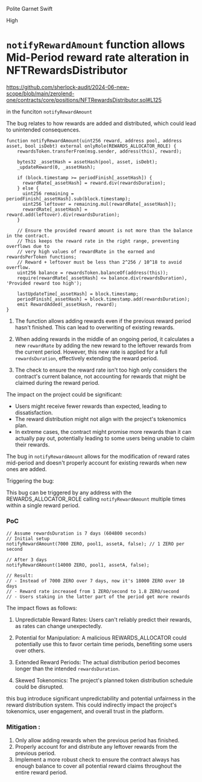 Polite Garnet Swift

High

# `notifyRewardAmount` function allows Mid-Period reward rate alteration in NFTRewardsDistributor


https://github.com/sherlock-audit/2024-06-new-scope/blob/main/zerolend-one/contracts/core/positions/NFTRewardsDistributor.sol#L125

in the funciton  `notifyRewardAmount`

The bug relates to how rewards are added and distributed, which could lead to unintended consequences.


```solidity
function notifyRewardAmount(uint256 reward, address pool, address asset, bool isDebt) external onlyRole(REWARDS_ALLOCATOR_ROLE) {
    rewardsToken.transferFrom(msg.sender, address(this), reward);

    bytes32 _assetHash = assetHash(pool, asset, isDebt);
    _updateReward(0, _assetHash);

    if (block.timestamp >= periodFinish[_assetHash]) {
      rewardRate[_assetHash] = reward.div(rewardsDuration);
    } else {
      uint256 remaining = periodFinish[_assetHash].sub(block.timestamp);
      uint256 leftover = remaining.mul(rewardRate[_assetHash]);
      rewardRate[_assetHash] = reward.add(leftover).div(rewardsDuration);
    }

    // Ensure the provided reward amount is not more than the balance in the contract.
    // This keeps the reward rate in the right range, preventing overflows due to
    // very high values of rewardRate in the earned and rewardsPerToken functions;
    // Reward + leftover must be less than 2^256 / 10^18 to avoid overflow.
    uint256 balance = rewardsToken.balanceOf(address(this));
    require(rewardRate[_assetHash] <= balance.div(rewardsDuration), 'Provided reward too high');

    lastUpdateTime[_assetHash] = block.timestamp;
    periodFinish[_assetHash] = block.timestamp.add(rewardsDuration);
    emit RewardAdded(_assetHash, reward);
}
```


1. The function allows adding rewards even if the previous reward period hasn't finished. This can lead to overwriting of existing rewards.

2. When adding rewards in the middle of an ongoing period, it calculates a new `rewardRate` by adding the new reward to the leftover rewards from the current period. However, this new rate is applied for a full `rewardsDuration`, effectively extending the reward period.

3. The check to ensure the reward rate isn't too high only considers the contract's current balance, not accounting for rewards that might be claimed during the reward period.


The impact on the project could be significant:

- Users might receive fewer rewards than expected, leading to dissatisfaction.
- The reward distribution might not align with the project's tokenomics plan.
- In extreme cases, the contract might promise more rewards than it can actually pay out, potentially leading to some users being unable to claim their rewards.


The bug in `notifyRewardAmount` allows for the modification of reward rates mid-period and doesn't properly account for existing rewards when new ones are added.


Triggering the bug:

This bug can be triggered by any address with the REWARDS_ALLOCATOR_ROLE calling `notifyRewardAmount` multiple times within a single reward period.

### PoC

```solidity
// Assume rewardsDuration is 7 days (604800 seconds)
// Initial setup
notifyRewardAmount(7000 ZERO, pool1, assetA, false); // 1 ZERO per second

// After 3 days
notifyRewardAmount(14000 ZERO, pool1, assetA, false);

// Result:
// - Instead of 7000 ZERO over 7 days, now it's 18000 ZERO over 10 days
// - Reward rate increased from 1 ZERO/second to 1.8 ZERO/second
// - Users staking in the latter part of the period get more rewards
```

The impact flows as follows:

1. Unpredictable Reward Rates: Users can't reliably predict their rewards, as rates can change unexpectedly.

2. Potential for Manipulation: A malicious REWARDS_ALLOCATOR could potentially use this to favor certain time periods, benefiting some users over others.

3. Extended Reward Periods: The actual distribution period becomes longer than the intended `rewardsDuration`.

4. Skewed Tokenomics: The project's planned token distribution schedule could be disrupted.


this bug introduce significant unpredictability and potential unfairness in the reward distribution system. This could indirectly impact the project's tokenomics, user engagement, and overall trust in the platform.


### Mitigation :

1. Only allow adding rewards when the previous period has finished.
2. Properly account for and distribute any leftover rewards from the previous period.
3. Implement a more robust check to ensure the contract always has enough balance to cover all potential reward claims throughout the entire reward period.

